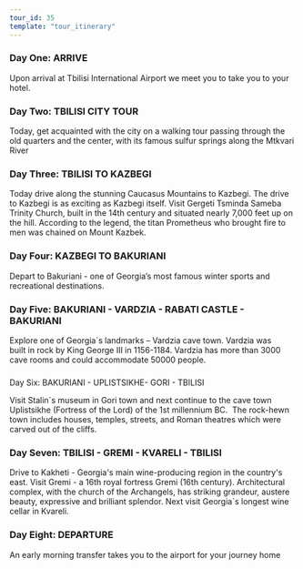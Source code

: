 ```yaml
---
tour_id: 35
template: "tour_itinerary"
---
```

### Day One: ARRIVE  


Upon arrival at Tbilisi International Airport we meet you to take you to your hotel.

### Day Two: TBILISI CITY TOUR


Today, get acquainted with the city on a walking tour passing through the old quarters
and the center, with its famous sulfur springs along the Mtkvari River


### Day Three: TBILISI TO KAZBEGI


Today drive along the stunning Caucasus Mountains to Kazbegi. The drive to Kazbegi
is as exciting as Kazbegi itself. Visit Gergeti Tsminda Sameba Trinity Church, built
in the 14th century and situated nearly 7,000 feet up on the hill. According to
the legend, the titan Prometheus who brought fire to men was chained on Mount Kazbek.

### Day Four: KAZBEGI TO BAKURIANI


Depart to Bakuriani \- one of Georgia’s most famous winter sports and recreational
destinations.

### Day Five: BAKURIANI \- VARDZIA \- RABATI CASTLE \- BAKURIANI


Explore one of Georgia\`s landmarks – Vardzia cave town. Vardzia was built in rock
by King George III in 1156\-1184. Vardzia has more than 3000 cave rooms and could
accommodate 50000 people.

###   
Day Six: BAKURIANI \- UPLISTSIKHE\- GORI \- TBILISI 


Visit Stalin\`s museum in Gori town and next continue to the cave town Uplistsikhe
(Fortress of the Lord) of the 1st millennium BC.  The rock\-hewn town includes houses,
temples, streets, and Roman theatres which were carved out of the cliffs.

### Day Seven: TBILISI \- GREMI \- KVARELI \- TBILISI 


Drive to Kakheti \- Georgia's main wine\-producing region in the country's east.
Visit Gremi \- a 16th royal fortress Gremi (16th century). Architectural complex,
with the church of the Archangels, has striking grandeur, austere beauty, expressive
and brilliant splendor. Next visit Georgia\`s longest wine cellar in Kvareli.

### Day Eight: DEPARTURE


An early morning transfer takes you to the airport for your journey home